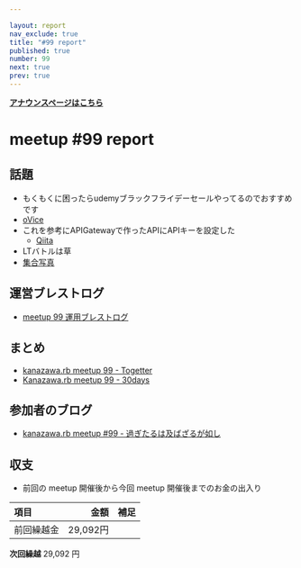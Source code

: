 ```yaml
---

layout: report
nav_exclude: true
title: "#99 report"
published: true
number: 99
next: true
prev: true
---
```


<div style="text-align: left;"><a href="/99/"><strong>アナウンスページはこちら</strong></a></div>

# meetup #99 report

## 話題

* もくもくに困ったらudemyブラックフライデーセールやってるのでおすすめです
* [oVice](https://ovice.in/ja/)
* これを参考にAPIGatewayで作ったAPIにAPIキーを設定した
  + [Qiita](https://qiita.com/baikichiz/items/ed787c5c79059213401e)
* LTバトルは草
* [集合写真](https://30d.jp/kzrb/89/photo/9)

## 運営ブレストログ

* [meetup 99 運用ブレストログ](https://github.com/kanazawarb/meetup/wiki/meetup-99-%E9%81%8B%E7%94%A8%E3%83%96%E3%83%AC%E3%82%B9%E3%83%88%E3%83%AD%E3%82%B0)

## まとめ

<!-- Togetter, 30days のリンクをいれる -->

* [kanazawa.rb meetup 99 - Togetter](https://togetter.com/li/1626877)
* [Kanazawa.rb meetup 99 - 30days](https://30d.jp/kzrb/89)

## 参加者のブログ

* [kanazawa\.rb meetup \#99 \- 過ぎたるは及ばざるが如し](https://cotton-desu.hatenablog.com/entry/2020/11/29/183000)

## 収支

<!-- 適宜更新する(以下は meetup 45 の内容を例示) -->

* 前回の meetup 開催後から今回 meetup 開催後までのお金の出入り

|項目                           |金額         |補足                                               |
|:------------------------------|------------:|:--------------------------------------------------|
| 前回繰越金                    |    29,092円 |                                                   |

**次回繰越**  29,092 円